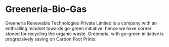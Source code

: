 # Greeneria-Bio-Gas
Greeneria Renewable Technologies Private Limited is a company with an enthralling mindset towards go-green initiative, hence we have corner stoned for recycling the organic waste. Greeneria, with go-green initiative is progressively saving on Carbon Foot Prints.
